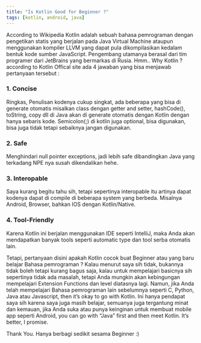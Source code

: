```yaml
---
title: "Is Kotlin Good for Beginner ?"
tags: [kotlin, android, java]
---
```


According to Wikipedia Kotlin adalah sebuah bahasa pemrograman dengan pengetikan statis yang berjalan pada 
Java Virtual Machine ataupun menggunakan kompiler LLVM yang dapat pula dikompilasikan kedalam bentuk kode sumber JavaScript. 
Pengembang utamanya berasal dari tim programer dari JetBrains yang bermarkas di Rusia. 
Hmm.. Why Kotlin ? according to Kotlin Offical site ada 4 jawaban yang bisa menjawab pertanyaan tersebut :

### 1. Concise
Ringkas, Penulisan kodenya cukup singkat, ada beberapa yang bisa di generate otomatis misalkan class dengan getter and setter, 
hashCode(), toString, copy dll di Java akan di generate otomatis dengan Kotlin dengan hanya sebaris kode. 
Semicolon(;) di kotlin juga optional, bisa digunakan, bisa juga tidak tetapi sebaiknya jangan digunakan.

### 2. Safe
Menghindari null pointer exceptions, jadi lebih safe dibandingkan Java yang terkadang NPE nya susah dikendalikan hehe.

### 3. Interopable
Saya kurang begitu tahu sih, tetapi sepertinya interopable itu artinya dapat kodenya dapat di compile di beberapa system yang berbeda. 
Misalnya Android, Browser, bahkan IOS dengan Kotlin/Native.

### 4. Tool-Friendly
Karena Kotlin ini berjalan menggunakan IDE seperti IntelliJ, maka Anda akan mendapatkan banyak tools seperti automatic type dan 
tool serba otomatis lain.

Tetapi, pertanyaan disini apakah Kotlin cocok buat Beginner atau yang baru belajar Bahasa pemrograman ? Kalau menurut saya sih tidak, 
bukannya tidak boleh tetapi kurang bagus saja, kalau untuk mempelajari basicnya sih sepertinya tidak ada masalah, 
tetapi Anda mungkin akan kebingungan mempelajari Extension Functions dan level diatasnya lagi. 
Namun, jika Anda telah mempelajari Bahasa pemrograman lain sebelumnya seperti C, Python, Java atau Javascript, 
then it’s okay to go with Kotlin. Ini hanya pendapat saya sih karena saya juga masih belajar, 
semuanya juga tergantung minat dan kemauan, jika Anda suka atau punya keinginan untuk membuat mobile app seperti Android, 
you can go with “Java” first and then meet Kotlin. It’s better, I promise. 

Thank You. Hanya berbagi sedikit sesama Beginner :)
